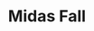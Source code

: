 ---
title: "Midas Fall"
summary: "None"
image: "midas-fall.jpg"
apple_music_artist_url: "https://music.apple.com/gb/artist/midas-fall/360868480"
wikipedia_url: "none"
---
